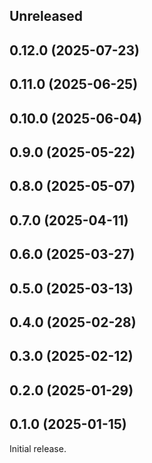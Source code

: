 <!-- Learn how to maintain this file at https://github.com/WordPress/gutenberg/tree/HEAD/packages#maintaining-changelogs. -->

## Unreleased

## 0.12.0 (2025-07-23)

## 0.11.0 (2025-06-25)

## 0.10.0 (2025-06-04)

## 0.9.0 (2025-05-22)

## 0.8.0 (2025-05-07)

## 0.7.0 (2025-04-11)

## 0.6.0 (2025-03-27)

## 0.5.0 (2025-03-13)

## 0.4.0 (2025-02-28)

## 0.3.0 (2025-02-12)

## 0.2.0 (2025-01-29)

## 0.1.0 (2025-01-15)

Initial release.

